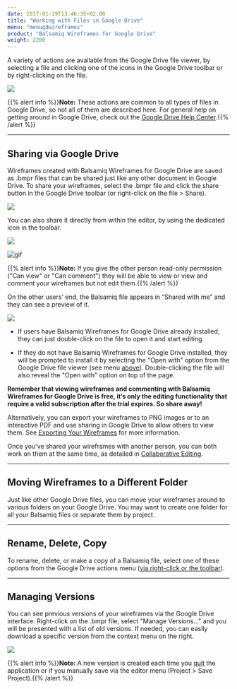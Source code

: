 ```yaml
---
date: 2017-01-19T13:46:35+02:00
title: "Working with Files in Google Drive"
menu: "menugdwireframes"
product: "Balsamiq Wireframes for Google Drive"
weight: 2200
---
```


A variety of actions are available from the Google Drive file viewer, by selecting a file and clicking one of the icons in the Google Drive toolbar or by right-clicking on the file.

![](//media.balsamiq.com/img/support/docs/gdrive/wireframes/gdrivemenu.png)

{{% alert info %}}**Note:** These actions are common to all types of files in Google Drive, so not all of them are described here. For general help on getting around in Google Drive, check out the [Google Drive Help Center](https://support.google.com/drive/).{{% /alert %}}

* * *

## Sharing via Google Drive

Wireframes created with Balsamiq Wireframes for Google Drive are saved as .bmpr files that can be shared just like any other document in Google Drive. To share your wireframes, select the .bmpr file and click the share button in the Google Drive toolbar (or right-click on the file > Share).

![](//media.balsamiq.com/img/support/docs/gdrive/wireframes/gdrive-sharing.png)

You can also share it directly from within the editor, by using the dedicated icon in the toolbar.

![](//media.balsamiq.com/img/support/docs/gdrive/wireframes/share-icon.png)

![gif](//media.balsamiq.com/img/support/docs/gdrive/wireframes/share.png)

{{% alert info %}}**Note:** If you give the other person read-only permission ("Can view" or "Can comment") they will be able to view or view and comment your wireframes but not edit them.{{% /alert %}}

On the other users' end, the Balsamiq file appears in “Shared with me” and they can see a preview of it.

![](//media.balsamiq.com/img/support/docs/gdrive/wireframes/shared-file.png)

- If users have Balsamiq Wireframes for Google Drive already installed, they can just double-click on the file to open it and start editing.

- If they do not have Balsamiq Wireframes for Google Drive installed, they will be prompted to install it by selecting the "Open with" option from the Google Drive file viewer (see menu [above](../drive-files)). Double-clicking the file will also reveal the "Open with" option on top of the page.

**Remember that viewing wireframes and commenting with Balsamiq Wireframes for Google Drive is free, it’s only the editing functionality that require a valid subscription after the trial expires. So share away!**

Alternatively, you can export your wireframes to PNG images or to an interactive PDF and use sharing in Google Drive to allow others to view them. See [Exporting Your Wireframes](../exporting/) for more information.

Once you've shared your wireframes with another person, you can both work on them at the same time, as detailed in [Collaborative Editing](../collaborating/).

* * *

## Moving Wireframes to a Different Folder

Just like other Google Drive files, you can move your wireframes around to various folders on your Google Drive. You may want to create one folder for all your Balsamiq files or separate them by project.

* * *

## Rename, Delete, Copy

To rename, delete, or make a copy of a Balsamiq file, select one of these options from the Google Drive actions menu ([via right-click or the toolbar](../drive-files)).

* * *

## Managing Versions

You can see previous versions of your wireframes via the Google Drive interface. Right-click on the .bmpr file, select "Manage Versions..." and you will be presented with a list of old versions. If needed, you can easily download a specific version from the context menu on the right.

![](//media.balsamiq.com/img/support/docs/gdrive/wireframes/managerevisions.png)

{{% alert info %}}**Note:** A new version is created each time you [quit](../intro/#returning-to-google-drive-closing-the-editor) the application or if you manually save via the editor menu (Project > Save Project).{{% /alert %}}
